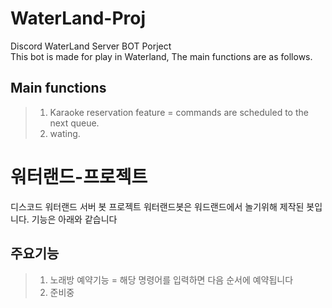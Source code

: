 # WaterLand-Proj
Discord WaterLand Server BOT Porject   
This bot is made for play in Waterland, The main functions are as follows.  
## Main functions
>1. Karaoke reservation feature = commands are scheduled to the next queue.   
>2. wating.   


# 워터랜드-프로젝트   
디스코드 워터랜드 서버 봇 프로젝트
워터랜드봇은 워드랜드에서 놀기위해 제작된 봇입니다. 기능은 아래와 같습니다

## 주요기능
>1. 노래방 예약기능 = 해당 명령어를 입력하면 다음 순서에 예약됩니다   
>2. 준비중
